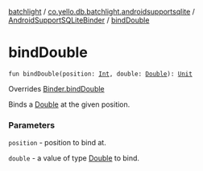 [batchlight](../../index.md) / [co.yello.db.batchlight.androidsupportsqlite](../index.md) / [AndroidSupportSQLiteBinder](index.md) / [bindDouble](bind-double.md)

# bindDouble

`fun bindDouble(position: `[`Int`](https://kotlinlang.org/api/latest/jvm/stdlib/kotlin/-int/index.html)`, double: `[`Double`](https://kotlinlang.org/api/latest/jvm/stdlib/kotlin/-double/index.html)`): `[`Unit`](https://kotlinlang.org/api/latest/jvm/stdlib/kotlin/-unit/index.html)

Overrides [Binder.bindDouble](../../co.yello.db.batchlight/-binder/bind-double.md)

Binds a [Double](https://kotlinlang.org/api/latest/jvm/stdlib/kotlin/-double/index.html) at the given position.

### Parameters

`position` - position to bind at.

`double` - a value of type [Double](https://kotlinlang.org/api/latest/jvm/stdlib/kotlin/-double/index.html) to bind.